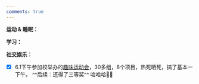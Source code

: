 ```yaml
---
comments: true
---
```



**运动 & 睡眠：**

**学习：**

**社交娱乐：**

- [x] 6.1下午参加校举办的[趣味运动会](https://mp.weixin.qq.com/s/_dQsC66EKad8rb9EYzxxhg)，30多组，8个项目，热死晒死，搞了基本一下午。 ^^后续：还得了三等奖^^ 哈哈哈🤣🤣